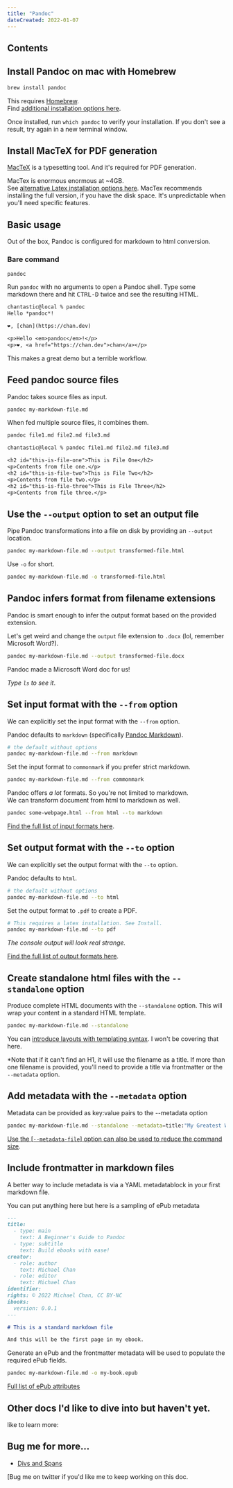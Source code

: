 ```yaml
---
title: "Pandoc"
dateCreated: 2022-01-07
---
```


## Contents

## Install Pandoc on mac with Homebrew

```bash
brew install pandoc
```

This requires [Homebrew](https://brew.sh).  
Find [additional installation options here](https://pandoc.org/installing.html#macos).

Once installed, run `which pandoc` to verify your installation.
If you don't see a result, try again in a new terminal window.

## Install MacTeX for PDF generation

[MacTeX](https://tug.org/mactex/mactex-download.html) is a typesetting tool. And it's required for PDF generation.

MacTex is enormous enormous at ~4GB.  
See [alternative Latex installation options here](https://pandoc.org/installing.html#macos).
MacTex recommends installing the full version, if you have the disk space. It's unpredictable when you'll need specific features.

## Basic usage

Out of the box, Pandoc is configured for markdown to html conversion.

### Bare command

```bash
pandoc
```

Run `pandoc` with no arguments to open a Pandoc shell. Type some markdown there and hit <kbd>CTRL-D</kbd> twice and see the resulting HTML.

```txt
chantastic@local % pandoc
Hello *pandoc*!

❤️, [chan](https://chan.dev)

<p>Hello <em>pandoc</em>!</p>
<p>❤️, <a href="https://chan.dev">chan</a></p>
```

This makes a great demo but a terrible workflow.

## Feed pandoc source files

Pandoc takes source files as input.

```bash
pandoc my-markdown-file.md
```

When fed multiple source files, it combines them.

```bash
pandoc file1.md file2.md file3.md
```

```txt
chantastic@local % pandoc file1.md file2.md file3.md

<h2 id="this-is-file-one">This is File One</h2>
<p>Contents from file one.</p>
<h2 id="this-is-file-two">This is File Two</h2>
<p>Contents from file two.</p>
<h2 id="this-is-file-three">This is File Three</h2>
<p>Contents from file three.</p>
```

## Use the `--output` option to set an output file

Pipe Pandoc transformations into a file on disk by providing an `--output` location.

```bash
pandoc my-markdown-file.md --output transformed-file.html
```

Use `-o` for short.

```bash
pandoc my-markdown-file.md -o transformed-file.html
```

## Pandoc infers format from filename extensions

Pandoc is smart enough to infer the output format based on the provided extension.

Let's get weird and change the `output` file extension to `.docx` (lol, remember Microsoft Word?).

```bash
pandoc my-markdown-file.md --output transformed-file.docx
```

Pandoc made a Microsoft Word doc for us!

_Type `ls` to see it_.

## Set input format with the `--from` option

We can explicitly set the input format with the `--from` option.

Pandoc defaults to `markdown` (specifically [Pandoc Markdown](https://pandoc.org/MANUAL.html#pandocs-markdown)).

```bash
# the default without options
pandoc my-markdown-file.md --from markdown
```

Set the input format to `commonmark` if you prefer strict markdown.

```bash
pandoc my-markdown-file.md --from commonmark
```

Pandoc offers _a lot_ formats. So you're not limited to markdown.  
We can transform document from html to markdown as well.

```bash
pandoc some-webpage.html --from html --to markdown
```

[Find the full list of input formats here](https://pandoc.org/MANUAL.html#general-options).

## Set output format with the `--to` option

We can explicitly set the output format with the `--to` option.

Pandoc defaults to `html`.

```bash
# the default without options
pandoc my-markdown-file.md --to html
```

Set the output format to `.pdf` to create a PDF.

```bash
# This requires a latex installation. See Install.
pandoc my-markdown-file.md --to pdf
```

_The console output will look real strange._

[Find the full list of output formats here](https://pandoc.org/MANUAL.html#general-options).

## Create standalone html files with the `--standalone` option

Produce complete HTML documents with the `--standalone` option. This will wrap your content in a standard HTML template.

```bash
pandoc my-markdown-file.md --standalone
```

You can [introduce layouts with templating syntax](https://pandoc.org/MANUAL.html#templates). I won't be covering that here.

\*Note that if it can't find an H1, it will use the filename as a title. If more than one filename is provided, you'll need to provide a title via frontmatter or the `--metadata` option.

## Add metadata with the `--metadata` option

Metadata can be provided as key:value pairs to the --metadata option

```bash
pandoc my-markdown-file.md --standalone --metadata=title:"My Greatest Work",
```

[Use the [`--metadata-file`] option can also be used to reduce the command size](https://pandoc.org/MANUAL.html#templates).

## Include frontmatter in markdown files

A better way to include metadata is via a YAML metadatablock in your first markdown file.

You can put anything here but here is a sampling of ePub metadata

```markdown
---
title:
  - type: main
    text: A Beginner's Guide to Pandoc
  - type: subtitle
    text: Build ebooks with ease!
creator:
  - role: author
    text: Michael Chan
  - role: editor
    text: Michael Chan
identifier:
rights: © 2022 Michael Chan, CC BY-NC
ibooks:
  version: 0.0.1
---

# This is a standard markdown file

And this will be the first page in my ebook.
```

Generate an ePub and the frontmatter metadata will be used to populate the required ePub fields.

```bash
pandoc my-markdown-file.md -o my-book.epub
```

[Full list of ePub attributes](https://pandoc.org/MANUAL.html#epubs)

## Other docs I'd like to dive into but haven't yet.

like to learn more:

## Bug me for more…

- [Divs and Spans](https://pandoc.org/MANUAL.html#divs-and-spans)

[Bug me on twitter if you'd like me to keep working on this doc.
